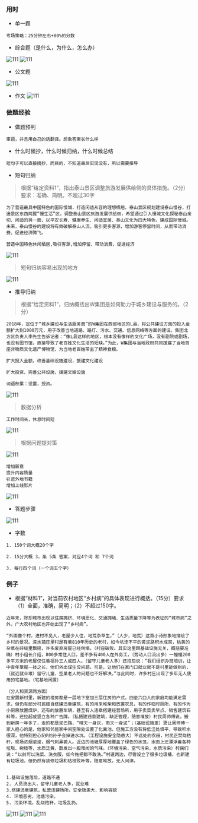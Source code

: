 ### 用时

- 单一题

```
考场策略：25分钟左右+80%的分数

```

- 综合题（是什么，为什么，怎么办）

![111](../../images5/50.png)
![111](../../images5/51.png)

- 公文题

![111](../../images5/52.png)

- 作文
![111](../../images5/53.png)

### 做题经验

- 做题预判

```
审题，并且用自己的话翻译。想象答案长什么样

```

- 什么时候抄，什么时候归纳，什么时候总结

```
短句子可以直接摘抄，而目的，不知道最后实现没有，所以需要推导

```

- 短句归纳

> 根据“给定资料1”，指出泰山景区调整旅游发展供给侧的具体措施。（2分）要求：准确、简明。不超过30字

```
为了营造最具中国特色的国际慢城，打造闲适从容的理想栖居。泰山景区规划建设泰山慢谷，打造景区东西两翼“慢生活”区，调整泰山景区旅游发展供给侧，希望通过引入慢城文化探秘泰山亲切、闲适的另一面，以平安长寿、健康养生、闲适宜居、泰山文化为四大特色，建成国际慢城。未来，泰山慢谷的建设将有效破解泰山人流，吸引更多客源，增加游客停留时间，从而带动消费、促进经济腾飞。

```

```
营造中国特色休闲栖居,吸引客源,增加停留，带动消费，促进经济
```
![111](../../images5/54.png)

> 短句归纳容易出现的地方

![111](../../images5/55.png)

- 推导归纳

> 根据“给定资料1”，归纳概括出W集团是如何助力于城乡建设与服务的。（2分）

```
2018年，定位于“城乡建设与生活服务商”的W集团在西部地区的L县，将公共建设方面的投入金额扩大到1000万元，用于改善当地道路、路灯、污水、交通、信息网络等方面的建设。集团北方区负责人李先生告诉记者：“像L县这样的地区，根本没有像样的文化广场，没有剧院或剧场，也没有图书馆，直接导致了老百姓文化生活的短缺。”为此，W集团与当地政府共同援建了当地首座非物质文化遗产博物馆，为当地老百姓带去了精神食粮。

```

```
扩大投入金额，改善基础设施建设，援建文化建设
```


```
扩大投资，完善公共设施，援建文娱设施

词语积累：设置，投资。
```

![111](../../images5/55.png)

> 数据分析
```
工作时间长，休息时间短

```

![111](../../images5/56.png)

> 根据问题提对策

![111](../../images5/57.png)

```
增加新意
提升内容质量
引进外地书籍
增加上线影片

```

![111](../../images5/58.png)

- 答题步骤

![111](../../images5/59.png)

- 字数

```
1. 150个词大概20个字

2. 15分大概 3，条 5条 答案，对应4个词 和 7个词

3. 每行四个词（一个词五个字）

```

### 例子

- 根据“材料1”，对当前农村地区“乡村病”的具体表现进行概括。（15分）要求（1）全面，准确，简明；（2）不超过150字。

```
近年来，除却城市出现以住房拥挤、环境恶化、交通拥堵、生活质量下降等为表征的“城市病”之外。广大农村地区也开始出现了“乡村病”。

“外面像个村，进村不见人，老屋少人住，地荒杂草生。”（人少，地荒）这首小诗形象地描绘了乡村的景况。滦水镇庄里村是有着810年历史的老村，如今坑洼不平的黄泥路积水成窝，枯黄的杂草在砖缝里飘摇，许多废弃房屋已经倒塌。（村容破败。其实这里跟基础设施无关，概括要准确）村小组长介绍，800多常住人口，差不多有400人在外务工，（劳动人口流出多）一幢幢200多平方米的老屋仅住着祖孙三人或四人。（留守儿童老人多）还抱怨说：“我们组织办班培训，让中青年掌握一技之长，他们外出谋生没问题。可是，让他们在家门口就业就不是村里能做到的，（就近就业难）留守儿童、空巢老人的问题也不好解决。”与此同时，许多村庄出现了多年无人使用的宅基地。（宅基地闲置）

（分人和资源两方面）
在安置新村里，新建的楼房都是一层地下室加三层住房的户式，四至六口人的家庭均能满足需求，但仍有部分村民擅自搭建违章建筑，有的用来堆柴和放置农具，有的作临时厕所，有的作为小厨房放置煤炉，还有的放置车辆，甚至有人违章搭建经营场所，用于卖菜卖早点、销售建筑石料等，还拉起或竖立各种广告牌。（私搭建违章建筑，缺乏管理，随意堆放）村民周师傅说，搬到新房一年多了，走的都是泥巴路，“晴天一身灰，雨天一身泥”；（基础设施差）更让周师傅一家人担心的是，他家和邻居家中间空隙处设置了化粪池，但施工方没有将低洼处填平，导致积水很深，他特别担心5岁的孙子会掉进水坑。（工程设施安全隐患大）不远处的农田，村民正焚烧秸秆，现场浓烟滚滚，烟气刺鼻袭人。近边的池塘厚厚地覆盖了绿色的水藻，水面上还漂浮着各种垃圾、树枝等，水质泛黄，散发出一股难闻的气味。（环境污染，空气污染，水质污染）村民们说：“以前可以洗菜、洗衣服，如今拖把都不敢洗。”村道两边，尽管设立了很多垃圾桶，也新建有垃圾池，但仍然有装修垃圾和枯枝败叶等，随意堆放，无人问津。

```


```

1.基础设施落后，道路不通
2. 人员流出大，留守儿童老人多，就业难
3.搭建违章建筑，私营违建场所。安全隐患大，影响容貌
4. 环境恶劣，池塘污染。
5. 污染环境。乱烧秸秆，垃圾乱扔。
```

![111](../../images5/60.png)
![111](../../images5/61.png)
![111](../../images5/62.png)